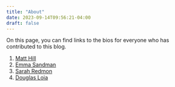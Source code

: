 ```yaml
---
title: "About"
date: 2023-09-14T09:56:21-04:00
draft: false
---
```

On this page, you can find links to the bios for everyone who has contributed to this blog.

1. [Matt Hill](/matt_hill)
2. [Emma Sandman](/emma_sandman)
3. [Sarah Redmon](/sarah_redmon)
4. [Douglas Loia](/douglas_test)